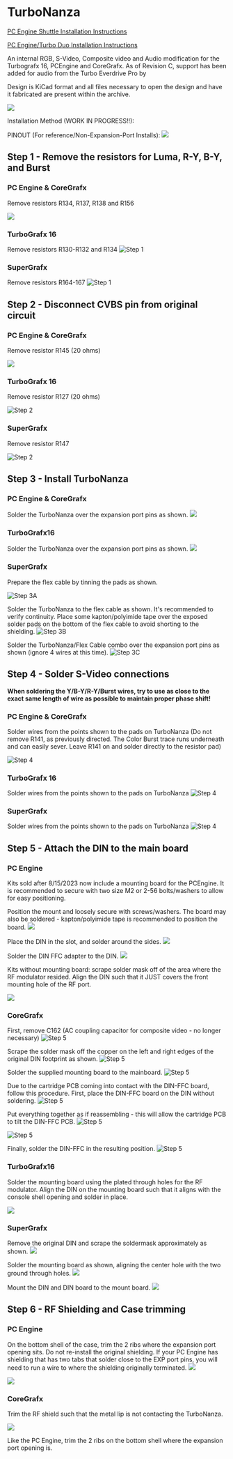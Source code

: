 # TurboNanza
[PC Engine Shuttle Installation Instructions](/images/shuttle/readme.md)

[PC Engine/Turbo Duo Installation Instructions](/images/duo/readme.md)

An internal RGB, S-Video, Composite video and Audio modification for the Turbografx 16, PCEngine and CoreGrafx. As of Revision C, support has been added for audio from the Turbo Everdrive Pro by 

Design is KiCad format and all files necessary to open the design and have it fabricated are present within the archive.

![](/images/Board%20Render.jpg?raw=true "")

Installation Method (WORK IN PROGRESS!!):

PINOUT (For reference/Non-Expansion-Port Installs):
![](/images/Pinout.jpg?raw=true "")




## Step 1 - Remove the resistors for Luma, R-Y, B-Y, and Burst
### PC Engine & CoreGrafx

Remove resistors R134, R137, R138 and R156 

![](/images/RevC_PCE_Step_1.jpg?raw=true "")

### TurboGrafx 16
Remove resistors R130-R132 and R134
![Step 1](/images/Assembly%20Step%201A.jpg?raw=true "Step 1")

### SuperGrafx
Remove resistors R164-167
![Step 1](/images/RevC_SG_Step_1_Resistors.jpg?raw=true "Step 1")


## Step 2 - Disconnect CVBS pin from original circuit
### PC Engine & CoreGrafx
Remove resistor R145 (20 ohms)

![](/images/RevC%20-%20PCE%20Step%202%20-%20CV%20Resistor.png?raw=true "")

### TurboGrafx 16
Remove resistor R127 (20 ohms)

![Step 2](/images/Assembly%20Step%202.jpg?raw=true "Step 2")

### SuperGrafx
Remove resistor R147 

![Step 2](/images/RevC_SG_Step_2_CV_Resistor.jpg?raw=true "Step 2")

## Step 3 - Install TurboNanza
### PC Engine & CoreGrafx
Solder the TurboNanza over the expansion port pins as shown.
![](/images/RevC%20-%20PCE%20Step%203%20-%20Board.jpg?raw=true "")

### TurboGrafx16
Solder the TurboNanza over the expansion port pins as shown.
![](/images/RevC%20-%20TG%20Step%203%20-%20Board.jpg?raw=true "")

### SuperGrafx
Prepare the flex cable by tinning the pads as shown.

![Step 3A](/images/RevC_SG_Step_3A.jpg?raw=true "Step 3A")

Solder the TurboNanza to the flex cable as shown. It's recommended to verify continuity. Place some kapton/polyimide tape over the exposed solder pads on the bottom of the flex cable to avoid shorting to the shielding.
![Step 3B](/images/RevC_SG_Step_3B.jpg?raw=true "Step 3B")

Solder the TurboNanza/Flex Cable combo over the expansion port pins as shown (ignore 4 wires at this time).
![Step 3C](/images/RevC_SG_Step_3C.jpg?raw=true "Step 3C")

## Step 4 - Solder S-Video connections

**When soldering the Y/B-Y/R-Y/Burst wires, try to use as close to the exact same length of wire as possible to maintain proper phase shift!**

### PC Engine & CoreGrafx
Solder wires from the points shown to the pads on TurboNanza
(Do not remove R141, as previously directed. The Color Burst trace runs underneath and can easily sever. Leave R141 on and solder directly to the resistor pad)

![Step 4](/images/RevC%20-%20PCE%20Step%204%20-%20SV%20Solder%20Points.png?raw=true "")

### TurboGrafx 16
Solder wires from the points shown to the pads on TurboNanza
![Step 4](/images/Assembly%20Step%203.jpg?raw=true "Step 3")

### SuperGrafx
Solder wires from the points shown to the pads on TurboNanza
![Step 4](/images/RevC_SG_Step_4.jpg?raw=true "Step 4")

## Step 5 - Attach the DIN to the main board
### PC Engine
Kits sold after 8/15/2023 now include a mounting board for the PCEngine. It is recommended to secure with two size M2 or 2-56 bolts/washers to allow for easy positioning.

Position the mount and loosely secure with screws/washers. The board may also be soldered - kapton/polyimide tape is recommended to position the board.
![](/images/PCE_Step5A.jpg?raw=true "")

Place the DIN in the slot, and solder around the sides.
![](/images/PCE_Step5B.jpg?raw=true "")

Solder the DIN FFC adapter to the DIN.
![](/images/PCE_Step5C.jpg?raw=true "")


Kits without mounting board: scrape solder mask off of the area where the RF modulator resided. Align the DIN such that it JUST covers the front mounting hole of the RF port.

![](/images/Rev%20C%20-%20PCE%20Step%205%20-%20DIN.png?raw=true "")

### CoreGrafx
First, remove C162 (AC coupling capacitor for composite video - no longer necessary)
![Step 5](/images/RevC_CG_Step5A.jpg?raw=true "Step 5")

Scrape the solder mask off the copper on the left and right edges of the original DIN footprint as shown.
![Step 5](/images/RevC_CG_Step5B.jpg?raw=true "Step 5")

Solder the supplied mounting board to the mainboard.
![Step 5](/images/RevC_CG_Step5C.jpg?raw=true "Step 5")

Due to the cartridge PCB coming into contact with the DIN-FFC board, follow this procedure. First, place the DIN-FFC board on the DIN without soldering.
![Step 5](/images/RevC_CG_Step5D.jpg?raw=true "Step 5")

Put everything together as if reassembling - this will allow the cartridge PCB to tilt the DIN-FFC PCB.
![Step 5](/images/RevC_CG_Step5E.jpg?raw=true "Step 5")

![Step 5](/images/RevC_CG_Step5F.jpg?raw=true "Step 5")

Finally, solder the DIN-FFC in the resulting position.
![Step 5](/images/RevC_CG_Step5G.jpg?raw=true "Step 5")


### TurboGrafx16
Solder the mounting board using the plated through holes for the RF modulator. Align the DIN on the mounting board such that it aligns with the console shell opening and solder in place.

![](/images/RevC_TG_Step5_DIN.jpg?raw=true "")

### SuperGrafx
Remove the original DIN and scrape the soldermask approximately as shown.
![](/images/RevC_SG_Step5A.jpg?raw=true "")

Solder the mounting board as shown, aligning the center hole with the two ground through holes.
![](/images/RevC_SG_Step5B.jpg?raw=true "")

Mount the DIN and DIN board to the mount board.
![](/images/RevC_SG_Step5C.jpg?raw=true "")


## Step 6 - RF Shielding and Case trimming
### PC Engine
On the bottom shell of the case, trim the 2 ribs where the expansion port opening sits. Do not re-install the original shielding. If your PC Engine has shielding that has two tabs that solder close to the EXP port pins, you will need to run a wire to where the shielding originally terminated.
![](/images/PCE_CG_Step6X.jpg?raw=true "")

![](/images/PCE_CG_Step6X2.jpg?raw=true "")


### CoreGrafx
Trim the RF shield such that the metal lip is not contacting the TurboNanza.

![](/images/RevC_CG_Step6_RFShield.png?raw=true "")

Like the PC Engine, trim the 2 ribs on the bottom shell where the expansion port opening is.


